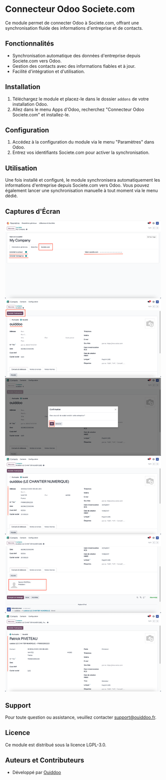 # Connecteur Odoo Societe.com

Ce module permet de connecter Odoo à Societe.com, offrant une synchronisation fluide des informations d'entreprise et de contacts.

## Fonctionnalités
- Synchronisation automatique des données d'entreprise depuis Societe.com vers Odoo.
- Gestion des contacts avec des informations fiables et à jour.
- Facilité d'intégration et d'utilisation.

## Installation
1. Téléchargez le module et placez-le dans le dossier `addons` de votre installation Odoo.
2. Allez dans le menu Apps d'Odoo, recherchez "Connecteur Odoo Societe.com" et installez-le.

## Configuration
1. Accédez à la configuration du module via le menu "Paramètres" dans Odoo.
2. Entrez vos identifiants Societe.com pour activer la synchronisation.

## Utilisation
Une fois installé et configuré, le module synchronisera automatiquement les informations d'entreprise depuis Societe.com vers Odoo. Vous pouvez également lancer une synchronisation manuelle à tout moment via le menu dédié.

## Captures d'Écran
![Capture d'écran 1](/odoo_societe_connector/static/description/screenshot1.png)
![Capture d'écran 2](/odoo_societe_connector/static/description/screenshot2.png)
![Capture d'écran 3](/odoo_societe_connector/static/description/screenshot3.png)
![Capture d'écran 4](/odoo_societe_connector/static/description/screenshot4.png)
![Capture d'écran 5](/odoo_societe_connector/static/description/screenshot5.png)
![Capture d'écran 6](/odoo_societe_connector/static/description/screenshot6.png)

## Support
Pour toute question ou assistance, veuillez contacter [support@ouiddoo.fr](mailto:support@votre-site.com).

## Licence
Ce module est distribué sous la licence LGPL-3.0.

## Auteurs et Contributeurs
- Développé par [Ouiddoo](https://www.ouiddoo.fr)
